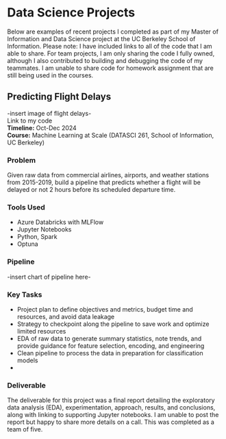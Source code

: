 # Data Science Projects
Below are examples of recent projects I completed as part of my Master of Information and Data Science project at the UC Berkeley School of Information. 
Please note: I have included links to all of the code that I am able to share. For team projects, I am only sharing the code I fully owned, although I also contributed to building and debugging the code of my teammates. I am unable to share code for homework assignment that are still being used in the courses. 
## Predicting Flight Delays
-insert image of flight delays-  
Link to my code  
**Timeline:** Oct-Dec 2024  
**Course:** Machine Learning at Scale (DATASCI 261, School of Information, UC Berkeley)  
### Problem
Given raw data from commercial airlines, airports, and weather stations from 2015-2019, build a pipeline that predicts whether a flight will be delayed or not 2 hours before its scheduled departure time.
### Tools Used
* Azure Databricks with MLFlow
* Jupyter Notebooks
* Python, Spark
* Optuna
### Pipeline
-insert chart of pipeline here-
### Key Tasks
* Project plan to define objectives and metrics, budget time and resources, and avoid data leakage
* Strategy to checkpoint along the pipeline to save work and optimize limited resources
* EDA of raw data to generate summary statistics, note trends, and provide guidance for feature selection, encoding, and engineering
* Clean pipeline to process the data in preparation for classification models
* 

### Deliverable
The deliverable for this project was a final report detailing the exploratory data analysis (EDA), experimentation, approach, results, and conclusions, along with linking to supporting Jupyter notebooks. I am unable to post the report but happy to share more details on a call. This was completed as a team of five.
